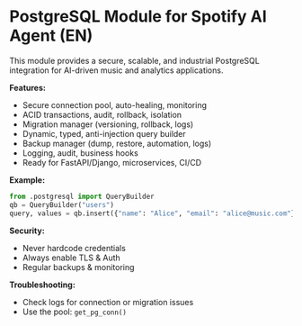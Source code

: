 # PostgreSQL Module for Spotify AI Agent (EN)

This module provides a secure, scalable, and industrial PostgreSQL integration for AI-driven music and analytics applications.

**Features:**
- Secure connection pool, auto-healing, monitoring
- ACID transactions, audit, rollback, isolation
- Migration manager (versioning, rollback, logs)
- Dynamic, typed, anti-injection query builder
- Backup manager (dump, restore, automation, logs)
- Logging, audit, business hooks
- Ready for FastAPI/Django, microservices, CI/CD

**Example:**
```python
from .postgresql import QueryBuilder
qb = QueryBuilder("users")
query, values = qb.insert({"name": "Alice", "email": "alice@music.com"})
```

**Security:**
- Never hardcode credentials
- Always enable TLS & Auth
- Regular backups & monitoring

**Troubleshooting:**
- Check logs for connection or migration issues
- Use the pool: `get_pg_conn()`

